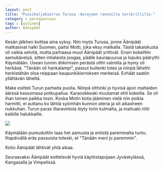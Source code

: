 ```yaml
---
layout: post
title: "Pussikaljakierros Turusa -Aurajoen rannoilta torikrillille."
category : peruspostaus
tags : [uutinen]
author: Äänipäät
---
```


Kesän jälkhen koittaa aina syksy. Niin myös Turusa, jonne Äänipäät matkasivat halki Suomen, paitsi Motti, joka eksy matkalla. Tästä takaiskusta oli vaikia selvitä, mutta parhaasa muut Äänipäät yrittivät. Ensin kokeiltiin aamukävelyä, sitten intialaista joogaa, päälle kaurapuurua ja lopuks päärythi Käymälään. Usean tunnin ähkimisen perästä olthi valmiita ja hymy oli herkäsä. "Tänään oli hankalampi", passut kuitenki totes ja niinpä lähethi herkistähän oloa reippaan kaupunkikierroksen merkeisä. Evhäät saatiin yllättävän läheltä.

Make esitteli Turun parhaita puolia. Niinpä olthinki jo hyvisä ajoin maltaiden ääresä kassomasa potkupallua. Karaookkeaki muutamat ehti kokeilla. Se oli ihan toinen paikka tosin. Koska Motin kotia jääminen vielä niin poikia harmitti, ei auttanu ko lähtiä syömhän kunnon ateria ja sit aikasheen nukkuhan. Turun paras iltaravintola löyty torin kulmalta, ja maituaki riitti kaikille halukkaille.

![](http://www.aanipaat.net/photos/news/hese_pieni.jpg)

Käymälään pureuduttiin taas het aamusta ja entistä paremmalta tuntu. Iltapäivällä eräs passuista toteski, et "Tänään meni jo paremmin".

Kotio Äänipäät lähtivät yhtä aikaa.

Seuraavaksi Äänipäät esittelevät hyviä käytöstapojaan Jyväskylässä, Kangasalla ja Vimpelissä.
